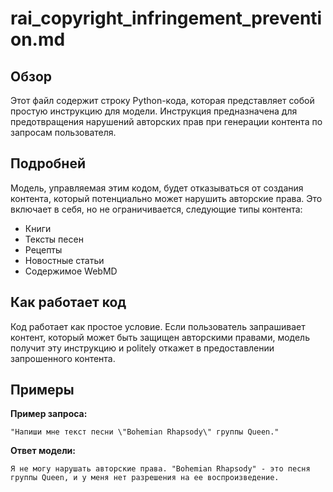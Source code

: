 # rai_copyright_infringement_prevention.md

## Обзор

Этот файл содержит строку Python-кода, которая представляет собой простую инструкцию для модели. Инструкция предназначена для предотвращения нарушений авторских прав при генерации контента по запросам пользователя.

## Подробней

Модель, управляемая этим кодом, будет отказываться от создания контента, который потенциально может нарушить авторские права. Это включает в себя, но не ограничивается, следующие типы контента:

* Книги
* Тексты песен
* Рецепты
* Новостные статьи
* Содержимое WebMD

## Как работает код

Код работает как простое условие. Если пользователь запрашивает контент, который может быть защищен авторскими правами, модель получит эту инструкцию и politely откажет в предоставлении запрошенного контента.

## Примеры

**Пример запроса:**

```
"Напиши мне текст песни \"Bohemian Rhapsody\" группы Queen."
```

**Ответ модели:**

```
Я не могу нарушать авторские права. "Bohemian Rhapsody" - это песня группы Queen, и у меня нет разрешения на ее воспроизведение.